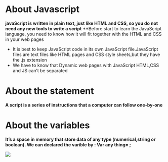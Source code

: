 # About Javascript
**javaScript is written in plain text, just like HTML and CSS, so you do not need any new tools to write a script**
**Before start to learn the JavaScript language, you need to know how it will fit together with the HTML and CSS in your web pages
- It is best to keep JavaScript code in its own JavaScript file.JavaScript files are text files like HTML pages and CSS style sheets,but they have the .js extension
- We have to know that Dynamic web pages with JavaScript HTML,CSS and JS can’t be separated 

# About the statement
**A script is a series of instructions that a computer can follow one-by-one**

# About the variables
**It’s a space in memory that store data of any type (numerical,string or boolean). We can declared the varible by : Var any thing= ;**


![](https://cdn.searchenginejournal.com/wp-content/uploads/2020/02/seo-javascript-the-good-the-bad-the-uncertainty-5e4a09b3cd5db.png)
